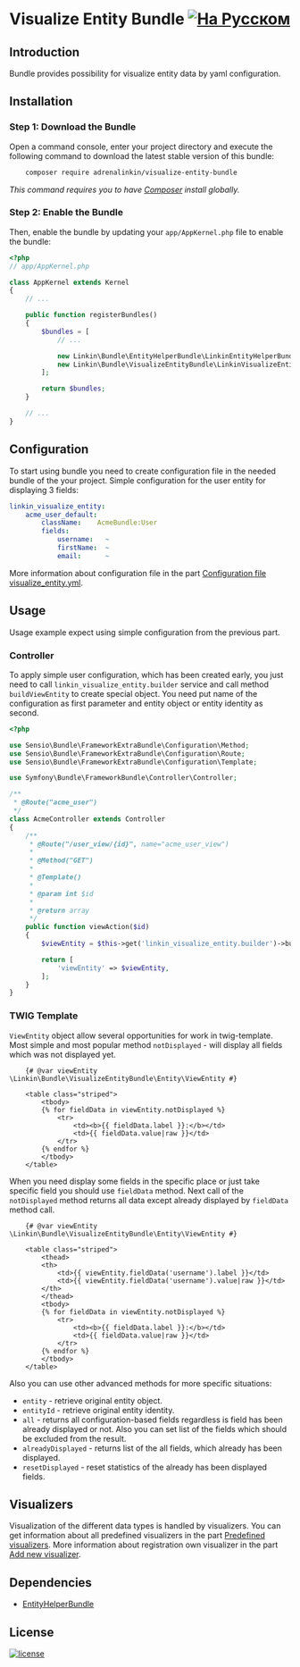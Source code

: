 Visualize Entity Bundle [![На Русском](https://img.shields.io/badge/Перейти_на-Русский-green.svg?style=flat-square)](./README.RU.md)
=======================

Introduction
------------

Bundle provides possibility for visualize entity data by yaml configuration.

Installation
------------

### Step 1: Download the Bundle

Open a command console, enter your project directory and execute the following command to download the latest stable
version of this bundle:
```bash
    composer require adrenalinkin/visualize-entity-bundle
```
*This command requires you to have [Composer](https://getcomposer.org) install globally.*

### Step 2: Enable the Bundle

Then, enable the bundle by updating your `app/AppKernel.php` file to enable the bundle:

```php
<?php
// app/AppKernel.php

class AppKernel extends Kernel
{
    // ...

    public function registerBundles()
    {
        $bundles = [
            // ...

            new Linkin\Bundle\EntityHelperBundle\LinkinEntityHelperBundle(),
            new Linkin\Bundle\VisualizeEntityBundle\LinkinVisualizeEntityBundle(),
        ];

        return $bundles;
    }

    // ...
}
```

Configuration
-------------

To start using bundle you need to create configuration file in the needed bundle of the your project.
Simple configuration for the user entity for displaying 3 fields:

```yaml
linkin_visualize_entity:
    acme_user_default:
        className:    AcmeBundle:User
        fields:
            username:   ~
            firstName:  ~
            email:      ~
```

More information about configuration file in the part
[Configuration file visualize_entity.yml](Resources/doc/en/visualize_entity.md).

Usage
-----

Usage example expect using simple configuration from the previous part.

### Controller

To apply simple user configuration, which has been created early, you just need to call
`linkin_visualize_entity.builder` service and call method `buildViewEntity` to create special object.
You need put name of the configuration as first parameter and entity object or entity identity as second.

```php
<?php

use Sensio\Bundle\FrameworkExtraBundle\Configuration\Method;
use Sensio\Bundle\FrameworkExtraBundle\Configuration\Route;
use Sensio\Bundle\FrameworkExtraBundle\Configuration\Template;

use Symfony\Bundle\FrameworkBundle\Controller\Controller;

/**
 * @Route("acme_user")
 */
class AcmeController extends Controller
{
    /**
     * @Route("/user_view/{id}", name="acme_user_view")
     *
     * @Method("GET")
     *
     * @Template()
     *
     * @param int $id
     *
     * @return array
     */
    public function viewAction($id)
    {
        $viewEntity = $this->get('linkin_visualize_entity.builder')->buildViewEntity('acme_user_default', $id);

        return [
            'viewEntity' => $viewEntity,
        ];
    }
}
```

### TWIG Template

`ViewEntity` object allow several opportunities for work in twig-template.
Most simple and most popular method `notDisplayed` - will display all fields which was not displayed yet. 

```twig
    {# @var viewEntity \Linkin\Bundle\VisualizeEntityBundle\Entity\ViewEntity #}

    <table class="striped">
        <tbody>
        {% for fieldData in viewEntity.notDisplayed %}
            <tr>
                <td><b>{{ fieldData.label }}:</b></td>
                <td>{{ fieldData.value|raw }}</td>
            </tr>
        {% endfor %}
        </tbody>
    </table>
```

When you need display some fields in the specific place or just take specific field you should use `fieldData` method.
Next call of the `notDisplayed` method returns all data except already displayed by `fieldData` method call.

```twig
    {# @var viewEntity \Linkin\Bundle\VisualizeEntityBundle\Entity\ViewEntity #}

    <table class="striped">
        <thead>
        <th>
            <td>{{ viewEntity.fieldData('username').label }}</td>
            <td>{{ viewEntity.fieldData('username').value|raw }}</td>
        </th>
        </thead>
        <tbody>
        {% for fieldData in viewEntity.notDisplayed %}
            <tr>
                <td><b>{{ fieldData.label }}:</b></td>
                <td>{{ fieldData.value|raw }}</td>
            </tr>
        {% endfor %}
        </tbody>
    </table>
```

Also you can use other advanced methods for more specific situations:
 * `entity` - retrieve original entity object.
 * `entityId` - retrieve original entity identity.
 * `all` - returns all configuration-based fields regardless is field has been already displayed or not. Also you can
    set list of the fields which should be excluded from the result.
 * `alreadyDisplayed` - returns list of the all fields, which already has been displayed.
 * `resetDisplayed` - reset statistics of the already has been displayed fields.

Visualizers
-----------

Visualization of the different data types is handled by visualizers. You can get information about all predefined
visualizers in the part [Predefined visualizers](Resources/doc/en/visualizers_description.md).
More information about registration own visualizer in the part 
[Add new visualizer](Resources/doc/en/visualizer_registration.md).

Dependencies
------------

 * [EntityHelperBundle](https://github.com/adrenalinkin/entity-helper-bundle)

License
-------

[![license](https://img.shields.io/badge/License-MIT-green.svg?style=flat-square)](./LICENSE)
